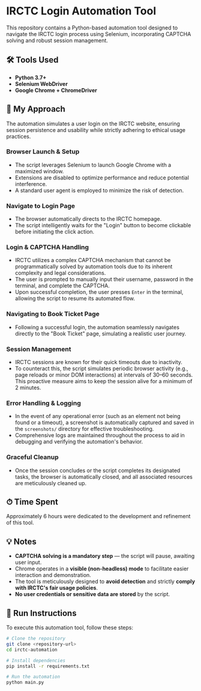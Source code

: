 # IRCTC Login Automation Tool

This repository contains a Python-based automation tool designed to navigate the IRCTC login process using Selenium, incorporating CAPTCHA solving and robust session management.

## 🛠 Tools Used

* **Python 3.7+**
* **Selenium WebDriver**
* **Google Chrome + ChromeDriver**

## 🧠 My Approach

The automation simulates a user login on the IRCTC website, ensuring session persistence and usability while strictly adhering to ethical usage practices.

### Browser Launch & Setup

* The script leverages Selenium to launch Google Chrome with a maximized window.
* Extensions are disabled to optimize performance and reduce potential interference.
* A standard user agent is employed to minimize the risk of detection.

### Navigate to Login Page

* The browser automatically directs to the IRCTC homepage.
* The script intelligently waits for the "Login" button to become clickable before initiating the click action.

### Login & CAPTCHA Handling

* IRCTC utilizes a complex CAPTCHA mechanism that cannot be programmatically solved by automation tools due to its inherent complexity and legal considerations.
* The user is prompted to manually input their username, password in the terminal, and complete the CAPTCHA.
* Upon successful completion, the user presses `Enter` in the terminal, allowing the script to resume its automated flow.

### Navigating to Book Ticket Page

* Following a successful login, the automation seamlessly navigates directly to the "Book Ticket" page, simulating a realistic user journey.

### Session Management

* IRCTC sessions are known for their quick timeouts due to inactivity.
* To counteract this, the script simulates periodic browser activity (e.g., page reloads or minor DOM interactions) at intervals of 30–60 seconds. This proactive measure aims to keep the session alive for a minimum of 2 minutes.

### Error Handling & Logging

* In the event of any operational error (such as an element not being found or a timeout), a screenshot is automatically captured and saved in the `screenshots/` directory for effective troubleshooting.
* Comprehensive logs are maintained throughout the process to aid in debugging and verifying the automation's behavior.

### Graceful Cleanup

* Once the session concludes or the script completes its designated tasks, the browser is automatically closed, and all associated resources are meticulously cleaned up.

## ⏱ Time Spent

Approximately 6 hours were dedicated to the development and refinement of this tool.

## 💡 Notes

* **CAPTCHA solving is a mandatory step** — the script will pause, awaiting user input.
* Chrome operates in a **visible (non-headless) mode** to facilitate easier interaction and demonstration.
* The tool is meticulously designed to **avoid detection** and strictly **comply with IRCTC's fair usage policies**.
* **No user credentials or sensitive data are stored** by the script.

## 📜 Run Instructions

To execute this automation tool, follow these steps:

```bash
# Clone the repository
git clone <repository-url>
cd irctc-automation

# Install dependencies
pip install -r requirements.txt

# Run the automation
python main.py
